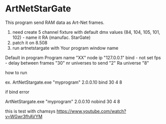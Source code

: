 # ArtNetStarGate


This program send RAM data as Art-Net frames.


1. need create 5 channel fixture with default dmx values (84, 104, 105, 101, 102) - name it RA (manufac. StarGate)
2. patch it on 8.508
3. run artnetstargate with Your program window name

Default in program
Program name "XX"
node ip "127.0.0.1"
bind - not set
fps - delay between frames "30"
nr universes to send "2"
Ra universe "8"



how to run



ex. ArtNetStargate.exe "myprogram" 2.0.0.10 bind 30 4 8

if bind error

ArtNetStargate.exe "myprogram" 2.0.0.10 nobind 30 4 8


this is test with chamsys
https://www.youtube.com/watch?v=WGwr3fhAVYM

